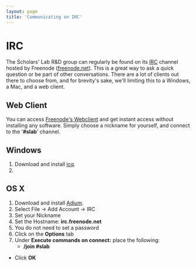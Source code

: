 ```yaml
---
layout: page
title: 'Communicating on IRC'
---
```


# IRC
The Scholars' Lab R&D group can regularly be found on its [IRC][4] channel
hosted by Freenode ([freenode.net][5]). This is a great way to ask a quick
question or be part of other conversations. There are a lot of clients
out there to choose from, and for brevity's sake, we'll limiting this to
a Windows, a Mac, and a web client.

## Web Client

You can access [Freenode's Webclient][1] and get instant access without
installing any software. Simply choose a nickname for yourself, and 
connect to the '**#slab**' channel. 

## Windows
1. Download and install [icq][2].
1. 


## OS X

1. Download and install [Adium][3].
1. Select File -> Add Account -> IRC
1. Set your Nickname
1. Set the Hostname: **irc.freenode.net**
1. You do not need to set a password
1. Click on the **Options** tab
1. Under **Execute commands on connect:** place the following:
    - **/join #slab**
* Click **OK**



[1]: http://webchat.freenode.net/
[2]: http://www.icq.com/
[3]: http://adium.im/
[4]: http://en.wikipedia.org/wiki/Internet_Relay_Chat
[5]: http://freenode.net/
